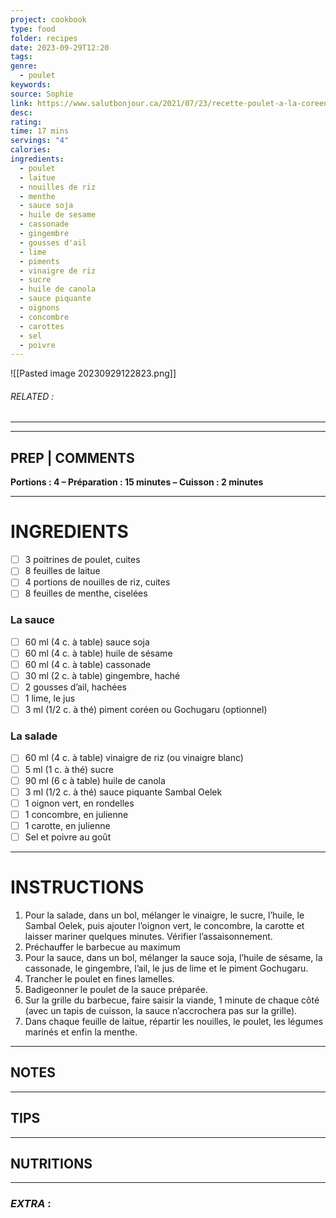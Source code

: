 ```yaml
---
project: cookbook
type: food
folder: recipes
date: 2023-09-29T12:20
tags: 
genre:
  - poulet
keywords: 
source: Sophie
link: https://www.salutbonjour.ca/2021/07/23/recette-poulet-a-la-coreenne-et-rouleaux-de-salade
desc: 
rating: 
time: 17 mins
servings: "4"
calories: 
ingredients:
  - poulet
  - laitue
  - nouilles de riz
  - menthe
  - sauce soja
  - huile de sesame
  - cassonade
  - gingembre
  - gousses d'ail
  - lime
  - piments
  - vinaigre de riz
  - sucre
  - huile de canola
  - sauce piquante
  - oignons
  - concombre
  - carottes
  - sel
  - poivre
---
```


![[Pasted image 20230929122823.png]]
###### *RELATED* : 
---


---
## PREP | COMMENTS

**Portions : 4 – Préparation : 15 minutes – Cuisson : 2 minutes**

---
# INGREDIENTS

- [ ] 3 poitrines de poulet, cuites
- [ ] 8 feuilles de laitue
- [ ] 4 portions de nouilles de riz, cuites
- [ ] 8 feuilles de menthe, ciselées

### **La sauce**

- [ ] 60 ml (4 c. à table) sauce soja
- [ ] 60 ml (4 c. à table) huile de sésame
- [ ] 60 ml (4 c. à table) cassonade
- [ ] 30 ml (2 c. à table) gingembre, haché
- [ ] 2 gousses d’ail, hachées
- [ ] 1 lime, le jus
- [ ] 3 ml (1/2 c. à thé) piment coréen ou Gochugaru (optionnel)

### **La salade**

- [ ] 60 ml (4 c. à table) vinaigre de riz (ou vinaigre blanc)
- [ ] 5 ml (1 c. à thé) sucre
- [ ] 90 ml (6 c à table) huile de canola
- [ ] 3 ml (1/2 c. à thé) sauce piquante Sambal Oelek
- [ ] 1 oignon vert, en rondelles
- [ ] 1 concombre, en julienne
- [ ] 1 carotte, en julienne
- [ ] Sel et poivre au goût

---
# INSTRUCTIONS

1. Pour la salade, dans un bol, mélanger le vinaigre, le sucre, l’huile, le Sambal Oelek, puis ajouter l’oignon vert, le concombre, la carotte et laisser mariner quelques minutes. Vérifier l’assaisonnement.
2. Préchauffer le barbecue au maximum
3. Pour la sauce, dans un bol, mélanger la sauce soja, l’huile de sésame, la cassonade, le gingembre, l’ail, le jus de lime et le piment Gochugaru.
4. Trancher le poulet en fines lamelles.
5. Badigeonner le poulet de la sauce préparée.
6. Sur la grille du barbecue, faire saisir la viande, 1 minute de chaque côté (avec un tapis de cuisson, la sauce n’accrochera pas sur la grille).
7. Dans chaque feuille de laitue, répartir les nouilles, le poulet, les légumes marinés et enfin la menthe.

---
## NOTES



---
## TIPS



---
## NUTRITIONS



---
### *EXTRA* :



